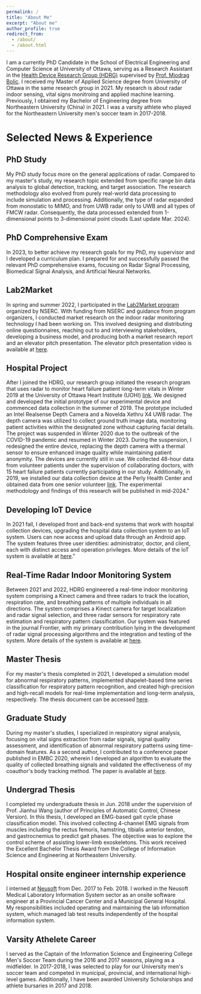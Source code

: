 ```yaml
---
permalink: /
title: "About Me"
excerpt: "About me"
author_profile: true
redirect_from: 
  - /about/
  - /about.html
---
```


I am a currently PhD Candidate in the School of Electrical Engineering and Computer Science at University of Ottawa, serving as a Research Assistant in the [Health Device Research Group (HDRG)](http://health-devices.site.uottawa.ca/) supervised by [Prof. Miodrag Bolic](https://www.site.uottawa.ca/~mbolic/). I received my Master of Applied Science degree from University of Ottawa in the same research group in 2021. My research is about radar indoor sensing, vital signs monitroing and applied machine learning. Previously, I obtained my Bachelor of Engineering degree from Northeastern University (China) in 2021. I was a varsity athlete who played for the Northeastern University men's soccer team in 2017-2018.

<!-- Research Interest
------
My research interests are in wireless sensing, healthcare and applied machine learning. -->



Selected News & Experience
======

PhD Study
------
My PhD study focus more on the general applications of radar. Compared to my master's study, my research topic extended from specific range bin data analysis to global detection, tracking, and target association. The research methodology also evolved from purely real-world data processing to include simulation and processing. Additionally, the type of radar expanded from monostatic to MIMO, and from UWB radar only to UWB and all types of FMCW radar. Consequently, the data processed extended from 1-dimensional points to 3-dimensional point clouds (Last update Mar. 2024).

PhD Comprehensive Exam
------
In 2023, to better achieve my research goals for my PhD, my supervisor and I developed a curriculum plan. I prepared for and successfully passed the relevant PhD comprehensive exams, focusing on Radar Signal Processing, Biomedical Signal Analysis, and Artificial Neural Networks.

Lab2Market
------
In spring and summer 2022, I participated in the [Lab2Market program](https://www.lab2market.ca/) organized by NSERC. With funding from NSERC and guidance from program organizers, I conducted market research on the indoor radar monitoring technology I had been working on. This involved designing and distributing online questionnaires, reaching out to and interviewing stakeholders, developing a business model, and producing both a market research report and an elevator pitch presentation. The elevator pitch presentation video is available at [here](https://owenhan10.github.io/talks/2022-06-30-L2M-Pitch).

Hospital Project
------
After I joined the HDRG, our research group initiated the research program that uses radar to monitor heart failure patient long-term vitals in Winter 2019 at the University of Ottawa Heart Institute (UOHI) [link](http://health-devices.site.uottawa.ca/research.html#heart_failure). We designed and developed the initial prototype of our experimental device and commenced data collection in the summer of 2019. The prototype included an Intel Realsense Depth Camera and a Novelda Xethru X4 UWB radar. The depth camera was utilized to collect ground truth image data, monitoring patient activities within the designated zone without capturing facial details. The project was suspended in Winter 2020 due to the outbreak of the COVID-19 pandemic and resumed in Winter 2023. During the suspension, I redesigned the entire device, replacing the depth camera with a thermal sensor to ensure enhanced image quality while maintaining patient anonymity. The devices are currently still in use. We collected 48-hour data from volunteer patients under the supervision of collaborating doctors, with 15 heart failure patients currently participating in our study. Additionally, in 2019, we installed our data collection device at the Perly Health Center and obtained data from one senior volunteer [link](http://health-devices.site.uottawa.ca/research.html#nursing_homes). The experimental methodology and findings of this research will be published in mid-2024." 

<!-- In the first year of my graduate studies, my supervisor Prof. Miodrag Bolic offered me an opportunity to work on a project at the University of Ottawa Heart Institute (UOHI) that involved using radar to collect and analyze the vital signs of congestive heart failure patients. Collaborating with members of our Health Device Research Group (HDRG), we designed and developed the initial prototype of our experimental device and began data collection in the summer of 2019. The prototype included an Intel Realsense Depth Camera and a Novelda Xethru X4 UWB radar. The depth camera was used to collect ground truth image data, monitoring patient activities within the designated zone without capturing facial details. However, the project was suspended due to the outbreak of the COVID-19 pandemic.

In 2022, we resumed the project, and I redesigned the entire device, replacing the depth camera with a thermal sensor to ensure enhanced image quality while maintaining patient anonymity. We collected 48-hour data from volunteer patients under the supervision of collaborating doctor, with 15 heart failure patients currently participating in our study. Additionally, in 2019, we installed our data collection device at the Perly Health Center and obtained data from one senior volunteer. The experiment method and findings of this research will be published in mid-2024. -->

Developing IoT Device
------
In 2021 fall, I developed front and back-end systems that work with hospital collection devices, upgrading the hospital data collection system to an IoT system. Users can now access and upload data through an Android app. The system features three user identities: administrator, doctor, and client, each with distinct access and operation privileges. More details of the IoT system is available at [here](https://owenhan10.github.io/portfolio/Radar_IoT/)."

Real-Time Radar Indoor Monitoring System
------
Between 2021 and 2022, HDRG engineered a real-time indoor monitoring system comprising a Kinect camera and three radars to track the location, respiration rate, and breathing patterns of multiple individuals in all directions. The system comprises a Kinect camera for target localization and radar signal selection, and three radar sensors for respiratory rate estimation and respiratory pattern classification. Our system was featured in the journal Frontier, with my primary contribution lying in the development of radar signal processing algorithms and the integration and testing of the system. More details of the system is available at [here](https://owenhan10.github.io/portfolio/RP_classify/).

Master Thesis
------
For my master's thesis completed in 2021, I developed a simulation model for abnormal respiratory patterns, implemented shapelet-based time series classification for respiratory pattern recognition, and created high-precision and high-recall models for real-time implementation and long-term analysis, respectively. The thesis document can be accessed [here](https://ruor.uottawa.ca/items/cc1b9f82-4843-457d-96ad-a7804326e156).

Graduate Study
------
During my master's studies, I specialized in respiratory signal analysis, focusing on vital signs extraction from radar signals, signal quality assessment, and identification of abnormal respiratory patterns using time-domain features. As a second author, I contributed to a conference paper published in EMBC 2020, wherein I developed an algorithm to evaluate the quality of collected breathing signals and validated the effectiveness of my coauthor's body tracking method. The paper is available at [here](https://owenhan10.github.io/publication/2022-03-09-Frontier-Journal).

Undergrad Thesis
------
I completed my undergraduate thesis in Jun. 2018 under the supervision of Prof. Jianhui Wang (author of Principles of Automatic Control, Chinese Version). In this thesis, I developed an EMG-based gait cycle phase classification model. This involved collecting 4-channel EMG signals from muscles including the rectus femoris, hamstring, tibialis anterior tendon, and gastrocnemius to predict gait phases. The objective was to explore the control scheme of assisting lower-limb exoskeletons. This work received the Excellent Bachelor Thesis Award from the College of Information Science and Engineering at Northeastern University.

<!-- After completing the internship, I needed to complete my thesis to graduate. Fortunately, I was selected by my undergraduate supervisor, Prof. Jianhui Wang, who is renowned as the author of Principles of Automatic Control (Chinese Version). Under her guidance and support, I developed an EMG-based gait cycle phase classification model. This involved collecting 4-channel EMG signals from muscles including the rectus femoris, hamstring, tibialis anterior tendon, and gastrocnemius to predict gait phases. The objective was to explore the control scheme of assisting lower-limb exoskeletons. This work received the Excellent Bachelor Thesis Award from the College of Information Science and Engineering at Northeastern University. -->

Hospital onsite engineer internship experience
------
I interned at [Neusoft](https://www.neusoft.com/) from Dec. 2017 to Feb. 2018. I worked in the Neusoft Medical Laboratory Information System sector as an onsite software engineer at a Provincial Cancer Center and a Municipal General Hospital. My responsibilities included operating and maintaining the lab information system, which managed lab test results independently of the hospital information system.

<!-- In my final year of undergraduate studies, I had the opportunity to intern at Neusoft, one of the largest IT service provider companies in China. I was assigned to the Neusoft Medical Laboratory Information System sector and worked as an onsite software engineer in two hospitals: a Provincial Cancer Center and a Municipal General Hospital. My responsibilities involved the operation and maintenance of the lab information system, which managed lab test results independently of the hospital information system.

My experience at the Cancer Center was profoundly impactful. Accessing patient test data, I witnessed the heartbreaking reality of numerous cancer diagnoses, regardless of age. Each patient represents a story of love and loss; they are cherished family members or friends, and many of them are no longer able to walk out of the hospital door. Beyond the gates, desperate relatives paced, unable to afford treatment and vulnerable to counterfeit cures. My time at the municipal general hospital provided a broader perspective. While updating hardwares, I got chances to worked in various hospital departments. From the somber atmosphere of the dialysis unit to the hopeful environment of the Neonatal unit, each encounter left a lasting impact.

This internship experience solidified my decision to pursue a career in healthcare, leveraging my background in electrical and computer engineering to make a difference. Subsequently, I was offered admission to the University of Ottawa, a prestigious medical doctoral university located in Canada's capital, renowned for its close ties to local hospitals and research labs. With gratitude, I accepted the offer, eager to begin my graduate studies and contribute to health care industry. -->

Varsity Athelete Career
------
I served as the Captain of the Information Science and Engineering College Men's Soccer Team during the 2016 and 2017 seasons, playing as a midfielder.  In 2017-2018, I was selected to play for our University men's soccer team and competed in municipal, provincial, and international high-level games. Additionally, I have been awarded University Scholarships and athlete bursaries in 2017 and 2018.

<!-- I secured support from our college, raised funds to rebuild our team, participated in the management of day-to-day operations, and led the team to the final tournament every year. -->


<!-- **Markdown generator** -->



